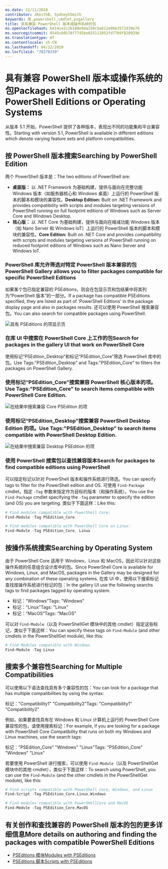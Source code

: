 ```yaml
---
ms.date: 12/11/2018
contributor: JKeithB, SydneyhSmith
keywords: 库,powershell,cmdlet,psgallery
title: 具有兼容 PowerShell 版本或操作系统的包
ms.openlocfilehash: b414ce2c2b189e9da150cbe612e0bb2572d39e76
ms.sourcegitcommit: 6545c60578f7745be015111052fd7769f8289296
ms.translationtype: HT
ms.contentlocale: zh-CN
ms.lasthandoff: 04/22/2020
ms.locfileid: "78278339"
---
```

# <a name="packages-with-compatible-powershell-editions-or-operating-systems"></a><span data-ttu-id="ba852-103">具有兼容 PowerShell 版本或操作系统的包</span><span class="sxs-lookup"><span data-stu-id="ba852-103">Packages with compatible PowerShell Editions or Operating Systems</span></span>

<span data-ttu-id="ba852-104">从版本 5.1 开始，PowerShell 提供了各种版本，表现出不同的功能集和平台兼容性。</span><span class="sxs-lookup"><span data-stu-id="ba852-104">Starting with version 5.1, PowerShell is available in different editions which denote varying feature sets and platform compatibilities.</span></span>

## <a name="searching-by-powershell-edition"></a><span data-ttu-id="ba852-105">按 PowerShell 版本搜索</span><span class="sxs-lookup"><span data-stu-id="ba852-105">Searching by PowerShell Edition</span></span>

<span data-ttu-id="ba852-106">两个 PowerShell 版本是：</span><span class="sxs-lookup"><span data-stu-id="ba852-106">The two editions of PowerShell are:</span></span>
- <span data-ttu-id="ba852-107">**桌面版：** 以 .NET Framework 为基础构建，提供与面向在完整功能 Windows 版本（如服务器核心和 Windows 桌面）上运行的 PowerShell 版本的脚本和模块的兼容性。</span><span class="sxs-lookup"><span data-stu-id="ba852-107">**Desktop Edition:** Built on .NET Framework and provides compatibility with scripts and modules targeting versions of PowerShell running on full footprint editions of Windows such as Server Core and Windows Desktop.</span></span>
- <span data-ttu-id="ba852-108">**核心版：** 以 .NET Core 为基础构建，提供与面向在缩减功能 Windows 版本（如 Nano Server 和 Windows IoT）上运行的 PowerShell 版本的脚本和模块的兼容性。</span><span class="sxs-lookup"><span data-stu-id="ba852-108">**Core Edition:** Built on .NET Core and provides compatibility with scripts and modules targeting versions of PowerShell running on reduced footprint editions of Windows such as Nano Server and Windows IoT.</span></span>

### <a name="powershell-gallery-allows-you-to-filter-packages-compatible-for-specific-powershell-editions"></a><span data-ttu-id="ba852-109">PowerShell 库允许筛选对特定 PowerShell 版本兼容的包</span><span class="sxs-lookup"><span data-stu-id="ba852-109">PowerShell Gallery allows you to filter packages compatible for specific PowerShell Editions</span></span>

<span data-ttu-id="ba852-110">如果某个包已指定兼容的 PSEditions，则会在包显示页和包结果中将其列为“PowerShell 版本”的一部分。</span><span class="sxs-lookup"><span data-stu-id="ba852-110">If a package has compatible PSEditions specified, they are listed as part of 'PowerShell Editions' in the package display page and also in packages results.</span></span>
<span data-ttu-id="ba852-111">还可以使用 PowerShell 搜索兼容包。</span><span class="sxs-lookup"><span data-stu-id="ba852-111">You can also search for compatible packages using PowerShell.</span></span>

![具有 PSEditions 的项显示页](media/searching-by-compatibility/packagedisplaypagewithpseditions.PNG)

### <a name="search-for-packages-in-the-gallery-ui-that-work-on-powershell-core"></a><span data-ttu-id="ba852-113">在库 UI 中搜索在 PowerShell Core 上工作的包</span><span class="sxs-lookup"><span data-stu-id="ba852-113">Search for packages in the gallery UI that work on PowerShell Core</span></span>

<span data-ttu-id="ba852-114">使用标记“PSEdition_Desktop”和标记“PSEdition_Core”筛选 PowerShell 库中的包。</span><span class="sxs-lookup"><span data-stu-id="ba852-114">Use Tags:"PSEdition_Desktop" and Tags:"PSEdition_Core" to filters the packages on PowerShell Gallery.</span></span>

### <a name="use-tagspsedition_core-to-search-items-compatible-with-powershell-core-edition"></a><span data-ttu-id="ba852-115">使用标记“PSEdition_Core”搜索兼容 PowerShell 核心版本的项。</span><span class="sxs-lookup"><span data-stu-id="ba852-115">Use Tags:"PSEdition_Core" to search items compatible with PowerShell Core Edition.</span></span>

![在结果中搜索兼容 Core PSEdition 的项](media/searching-by-compatibility/searchresultswithpseditions.PNG)

### <a name="use-tagspsedition_desktop-to-search-items-compatible-with-powershell-desktop-edition"></a><span data-ttu-id="ba852-117">使用标记“PSEdition_Desktop”搜索兼容 PowerShell Desktop Edition 的项。</span><span class="sxs-lookup"><span data-stu-id="ba852-117">Use Tags:"PSEdition_Desktop" to search items compatible with PowerShell Desktop Edition.</span></span>

![在结果中搜索兼容 Desktop PSEdition 的项](media/searching-by-compatibility/searchresultswithpseditionsdesktop.PNG)

### <a name="search-for-packages-to-find-compatible-editions-using-powershell"></a><span data-ttu-id="ba852-119">使用 PowerShell 搜索包以查找兼容版本</span><span class="sxs-lookup"><span data-stu-id="ba852-119">Search for packages to find compatible editions using PowerShell</span></span>
<span data-ttu-id="ba852-120">可以指定标记以针对 PowerShell 版本和操作系统进行筛选。</span><span class="sxs-lookup"><span data-stu-id="ba852-120">You can specify tags to filter for the PowerShell edition and OS.</span></span>
<span data-ttu-id="ba852-121">可使用 `Find-Package` cmdlet，指定 `-Tag` 参数来指定作为目标的版本（和操作系统）。</span><span class="sxs-lookup"><span data-stu-id="ba852-121">You use the `Find-Package` cmdlet specifying the `-Tag` parameter to specify the edition (and OS) you are targeting.</span></span>
<span data-ttu-id="ba852-122">类似于下面这样：</span><span class="sxs-lookup"><span data-stu-id="ba852-122">Like this:</span></span>

```powershell
# Find modules compatible with PowerShell Core:
Find-Module -Tag PSEdition_Core

# Find modules compatible with PowerShell Core on Linux:
Find-Module -Tag PSEdition_Core, Linux
```

## <a name="searching-by-operating-system"></a><span data-ttu-id="ba852-123">按操作系统搜索</span><span class="sxs-lookup"><span data-stu-id="ba852-123">Searching by Operating System</span></span>

<span data-ttu-id="ba852-124">由于 PowerShell Core 适用于 Windows、Linux 和 MacOS，因此可以针对这些操作系统的任意组合设计库中的包。</span><span class="sxs-lookup"><span data-stu-id="ba852-124">Since PowerShell Core is available for Windows, Linux, and MacOS, packages in the Gallery may be designed for any combination of these operating systems.</span></span> <span data-ttu-id="ba852-125">在库 UI 中，使用以下搜索标记查找按操作系统进行标记的包：</span><span class="sxs-lookup"><span data-stu-id="ba852-125">In the gallery UI use the following searchs tags to find packages tagged by operating system:</span></span>

- <span data-ttu-id="ba852-126">标记：“Windows”</span><span class="sxs-lookup"><span data-stu-id="ba852-126">Tags: "Windows"</span></span>
- <span data-ttu-id="ba852-127">标记：“Linux”</span><span class="sxs-lookup"><span data-stu-id="ba852-127">Tags: "Linux"</span></span>
- <span data-ttu-id="ba852-128">标记：“MacOS”</span><span class="sxs-lookup"><span data-stu-id="ba852-128">Tags: "MacOS"</span></span>

<span data-ttu-id="ba852-129">可以对 `Find-Module`（以及 PowerShellGet 模块中的其他 cmdlet）指定这些标记，类似于下面这样：</span><span class="sxs-lookup"><span data-stu-id="ba852-129">You can specify these tags on `Find-Module` (and other cmdlets in the PowerShellGet module), like this:</span></span>

```powershell
# Find Modules compatible with Windows
Find-Module -Tag Linux
```

## <a name="searching-for-multiple-compatibilities"></a><span data-ttu-id="ba852-130">搜索多个兼容性</span><span class="sxs-lookup"><span data-stu-id="ba852-130">Searching for Multiple Compatibilities</span></span>

<span data-ttu-id="ba852-131">可以使用以下语法查找具有多个兼容性的包：</span><span class="sxs-lookup"><span data-stu-id="ba852-131">You can look for a package that has multiple compatibilities by using the syntax:</span></span>

<span data-ttu-id="ba852-132">标记："Compatibility1" "Compatibility2"</span><span class="sxs-lookup"><span data-stu-id="ba852-132">Tags: "Compatibility1" "Compatibility2"</span></span>

<span data-ttu-id="ba852-133">例如，如果要查找具有在 Windows 和 Linux 计算机上运行的 PowerShell Core 兼容性的包，请使用搜索标记：</span><span class="sxs-lookup"><span data-stu-id="ba852-133">For example, if you are looking for a package with PowerShell Core Compatibility that runs on both my Windows and Linux machines, use the search tags:</span></span>

<span data-ttu-id="ba852-134">标记："PSEdition_Core" "Windows" "Linux"</span><span class="sxs-lookup"><span data-stu-id="ba852-134">Tags: "PSEdition_Core" "Windows" "Linux"</span></span>

<span data-ttu-id="ba852-135">若要使用 PowerShell 进行搜索，可以使用 `Find-Module`（以及 PowerShellGet 模块中的其他 cmdlet），类似于下面这样：</span><span class="sxs-lookup"><span data-stu-id="ba852-135">To search using PowerShell, you can use the `Find-Module` (and the other cmdlets in the PowerShellGet module), like this:</span></span>

```powershell
# Find scripts compatible with PowerShell Core, Windows, and Linux
Find-Script -Tag PSEdition_Core,Linux,Windows

# Find modules compatible with PowerSHellCore and MacOS
Find-Module -Tag PSEdition_Core,MacOS
```

## <a name="more-details-on-authoring-and-finding-the-packages-with-compatible-powershell-editions"></a><span data-ttu-id="ba852-136">有关创作和查找兼容的 PowerShell 版本的包的更多详细信息</span><span class="sxs-lookup"><span data-stu-id="ba852-136">More details on authoring and finding the packages with compatible PowerShell Editions</span></span>

- [<span data-ttu-id="ba852-137">PSEditions 模块</span><span class="sxs-lookup"><span data-stu-id="ba852-137">Modules with PSEditions</span></span>](../../concepts/module-psedition-support.md)
- [<span data-ttu-id="ba852-138">PSEditions 脚本</span><span class="sxs-lookup"><span data-stu-id="ba852-138">Scripts with PSEditions</span></span>](../../concepts/script-psedition-support.md)

